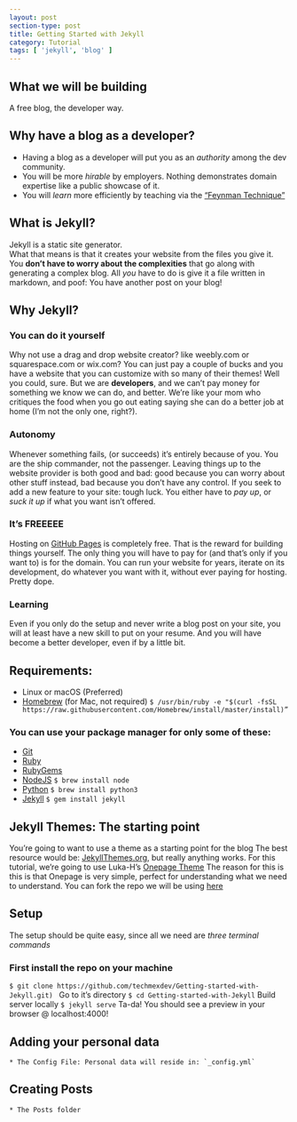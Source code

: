 ```yaml
---
layout: post
section-type: post
title: Getting Started with Jekyll
category: Tutorial
tags: [ 'jekyll', 'blog' ]
---
```


## What we will be building  
A free blog, the developer way.  
## Why have a blog as a developer?  
* Having a blog as a developer will put you as an *authority* among the dev community.
* You will be more *hirable* by employers. Nothing demonstrates domain expertise like a public showcase of it.  
* You will *learn* more efficiently by teaching via the [“Feynman Technique”](http://mattyford.com/blog/2014/1/23/the-feynman-technique-model)  
## What is **Jekyll**?  
Jekyll is a static site generator.  
What that means is that it creates your website from the files you give it. You **don’t have to worry about the complexities** that go along with generating a complex blog. All *you* have to do is give it a file written in markdown, and poof: You have another post on your blog!  
## Why **Jekyll**?  
### You can do it yourself  
Why not use a drag and drop website creator? like weebly.com or squarespace.com or wix.com? You can just pay a couple of bucks and you have a website that you can customize with so many of their themes! Well you could, sure. But we are **developers**, and we can’t pay money for something we know we can do, and better.
We’re like your mom who critiques the food when you go out eating saying she can do a better job at home (I’m not the only one, right?).

### Autonomy
Whenever something fails, (or succeeds) it’s entirely because of you. You are the ship commander, not the passenger. Leaving things up to the website provider is both good and bad: good because you can worry about other stuff instead, bad because you don’t have any control. If you seek to add a new feature to your site: tough luck. You either have to *pay up*, or *suck it up* if what you want isn’t offered.

### It’s FREEEEE
Hosting on [GitHub Pages](https://pages.github.com/) is completely free. That is the reward for building things yourself. The only thing you will have to pay for (and that’s only if you want to) is for the domain. You can run your website for years, iterate on its development, do whatever you want with it, without ever paying for hosting. Pretty dope.

### Learning
Even if you only do the setup and never write a blog post on your site, you will at least have a new skill to put on your resume. And you will have become a better developer, even if by a little bit.

## Requirements:
* Linux or macOS (Preferred)
* [Homebrew](http://brew.sh/) (for Mac, not required)
`$ /usr/bin/ruby -e "$(curl -fsSL https://raw.githubusercontent.com/Homebrew/install/master/install)”`
### You can use your package manager for only some of these:
* [Git](https://git-scm.com/downloads)
* [Ruby](https://www.ruby-lang.org/en/downloads/)
* [RubyGems](https://rubygems.org/pages/download)
* [NodeJS](https://nodejs.org/en/)
`$ brew install node`
* [Python](https://www.python.org/downloads/)
`$ brew install python3`
* [Jekyll](https://jekyllrb.com)
`$ gem install jekyll`
## Jekyll Themes: The starting point
You’re going to want to use a theme as a starting point for the blog
The best resource would be: [JekyllThemes.org](http://jekyllthemes.org/), but really anything works.
For this tutorial, we’re going to use Luka-H’s [Onepage Theme](https://github.com/lukas-h/onepage) The reason for this is this is that Onepage is very simple, perfect for understanding what we need to understand.
You can fork the repo we will be using [here](https://github.com/techmexdev/Getting-started-with-Jekyll)
## Setup
The setup should be quite easy, since all we need are *three terminal commands*
### First install the repo on your machine
`$ git clone https://github.com/techmexdev/Getting-started-with-Jekyll.git) `
Go to it’s directory
`$ cd Getting-started-with-Jekyll`
Build server locally
`$ jekyll serve`
Ta-da! You should see a preview in your browser @ localhost:4000!
## Adding your  personal data
	* The Config File: Personal data will reside in: `_config.yml`
## Creating Posts
	* The Posts folder
